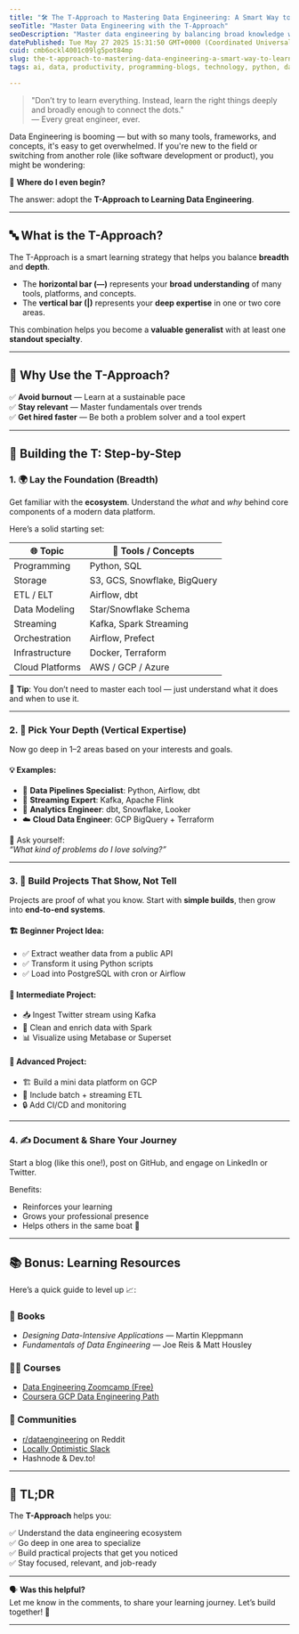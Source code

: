 ```yaml
---
title: "🛠️ The T-Approach to Mastering Data Engineering: A Smart Way to Learn"
seoTitle: "Master Data Engineering with the T-Approach"
seoDescription: "Master data engineering by balancing broad knowledge with deep expertise and building projects to advance your career"
datePublished: Tue May 27 2025 15:31:50 GMT+0000 (Coordinated Universal Time)
cuid: cmb6ockl4001c09lg5pot84mp
slug: the-t-approach-to-mastering-data-engineering-a-smart-way-to-learn
tags: ai, data, productivity, programming-blogs, technology, python, data-science, machine-learning, data-structures, sql, hashnode, etl, dataengineering, learning-journey, future-of-ai

---
```


> "Don’t try to learn everything. Instead, learn the right things deeply and broadly enough to connect the dots."  
> — Every great engineer, ever.

Data Engineering is booming — but with so many tools, frameworks, and concepts, it's easy to get overwhelmed. If you're new to the field or switching from another role (like software development or product), you might be wondering:

🧠 **Where do I even begin?**

The answer: adopt the **T-Approach to Learning Data Engineering**.

---

## 🔤 What is the T-Approach?

The T-Approach is a smart learning strategy that helps you balance **breadth** and **depth**.

- The **horizontal bar (—)** represents your **broad understanding** of many tools, platforms, and concepts.
- The **vertical bar (|)** represents your **deep expertise** in one or two core areas.

This combination helps you become a **valuable generalist** with at least one **standout specialty**.

---

## 🤔 Why Use the T-Approach?

✅ **Avoid burnout** — Learn at a sustainable pace  
✅ **Stay relevant** — Master fundamentals over trends  
✅ **Get hired faster** — Be both a problem solver and a tool expert  

---

## 🧱 Building the T: Step-by-Step

### 1. 🌍 **Lay the Foundation (Breadth)**

Get familiar with the **ecosystem**. Understand the *what* and *why* behind core components of a modern data platform.

Here’s a solid starting set:

| 🌐 Topic | 🧰 Tools / Concepts |
|----------|-------------------|
| Programming | Python, SQL |
| Storage | S3, GCS, Snowflake, BigQuery |
| ETL / ELT | Airflow, dbt |
| Data Modeling | Star/Snowflake Schema |
| Streaming | Kafka, Spark Streaming |
| Orchestration | Airflow, Prefect |
| Infrastructure | Docker, Terraform |
| Cloud Platforms | AWS / GCP / Azure |

📌 **Tip**: You don’t need to master each tool — just understand what it does and when to use it.

---

### 2. 🎯 **Pick Your Depth (Vertical Expertise)**

Now go deep in 1–2 areas based on your interests and goals.

#### 💡 Examples:

- 🧪 **Data Pipelines Specialist**: Python, Airflow, dbt  
- 🔄 **Streaming Expert**: Kafka, Apache Flink  
- 🧮 **Analytics Engineer**: dbt, Snowflake, Looker  
- ☁️ **Cloud Data Engineer**: GCP BigQuery + Terraform

💬 Ask yourself:  
*“What kind of problems do I love solving?”*

---

### 3. 🧪 **Build Projects That Show, Not Tell**

Projects are proof of what you know. Start with **simple builds**, then grow into **end-to-end systems**.

#### 🏗️ Beginner Project Idea:
- ✅ Extract weather data from a public API  
- ✅ Transform it using Python scripts  
- ✅ Load into PostgreSQL with cron or Airflow  

#### 🚀 Intermediate Project:
- 📥 Ingest Twitter stream using Kafka  
- 🧼 Clean and enrich data with Spark  
- 📊 Visualize using Metabase or Superset  

#### 🧰 Advanced Project:
- 🏗️ Build a mini data platform on GCP  
- 🔄 Include batch + streaming ETL  
- 🔒 Add CI/CD and monitoring

---

### 4. ✍️ **Document & Share Your Journey**

Start a blog (like this one!), post on GitHub, and engage on LinkedIn or Twitter.

Benefits:
- Reinforces your learning  
- Grows your professional presence  
- Helps others in the same boat 🚤

---

## 📚 Bonus: Learning Resources

Here’s a quick guide to level up 📈:

### 📘 Books
- *Designing Data-Intensive Applications* — Martin Kleppmann  
- *Fundamentals of Data Engineering* — Joe Reis & Matt Housley  

### 🧑‍🏫 Courses
- [Data Engineering Zoomcamp (Free)](https://github.com/DataTalksClub/data-engineering-zoomcamp)  
- [Coursera GCP Data Engineering Path](https://www.coursera.org/professional-certificates/data-engineering-gcp)

### 👥 Communities
- [r/dataengineering](https://www.reddit.com/r/dataengineering/) on Reddit  
- [Locally Optimistic Slack](https://locallyoptimistic.com/)  
- Hashnode & Dev.to!

---

## 🚀 TL;DR

The **T-Approach** helps you:

✅ Understand the data engineering ecosystem  
✅ Go deep in one area to specialize  
✅ Build practical projects that get you noticed  
✅ Stay focused, relevant, and job-ready

---

🗣️ **Was this helpful?**  
Let me know in the comments, to share your learning journey. Let’s build together! 💪

---
